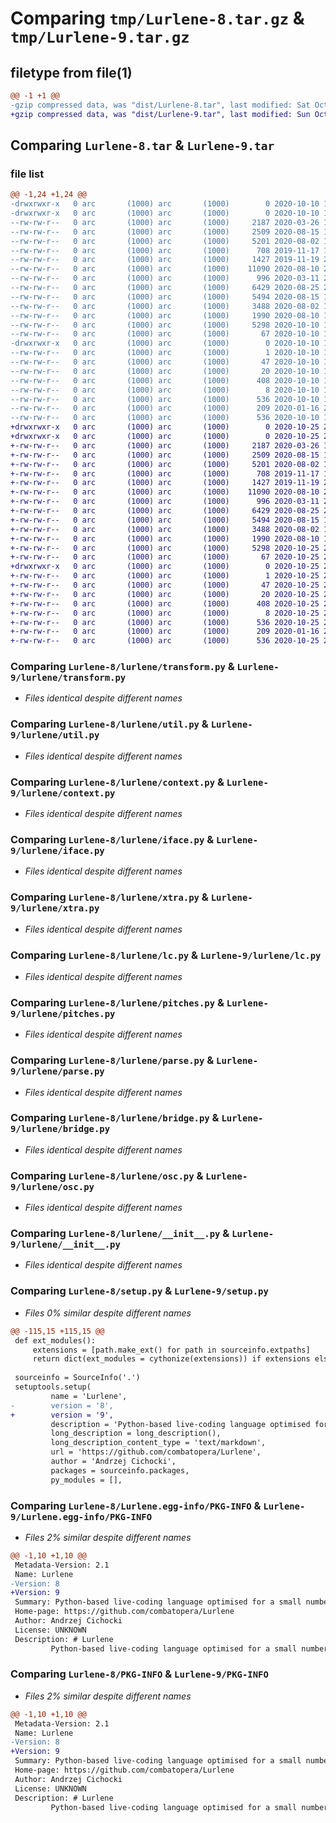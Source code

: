 # Comparing `tmp/Lurlene-8.tar.gz` & `tmp/Lurlene-9.tar.gz`

## filetype from file(1)

```diff
@@ -1 +1 @@
-gzip compressed data, was "dist/Lurlene-8.tar", last modified: Sat Oct 10 13:31:33 2020, max compression
+gzip compressed data, was "dist/Lurlene-9.tar", last modified: Sun Oct 25 20:53:16 2020, max compression
```

## Comparing `Lurlene-8.tar` & `Lurlene-9.tar`

### file list

```diff
@@ -1,24 +1,24 @@
-drwxrwxr-x   0 arc       (1000) arc       (1000)        0 2020-10-10 13:31:33.000000 Lurlene-8/
-drwxrwxr-x   0 arc       (1000) arc       (1000)        0 2020-10-10 13:31:33.000000 Lurlene-8/lurlene/
--rw-rw-r--   0 arc       (1000) arc       (1000)     2187 2020-03-26 18:56:42.000000 Lurlene-8/lurlene/transform.py
--rw-rw-r--   0 arc       (1000) arc       (1000)     2509 2020-08-15 16:21:06.000000 Lurlene-8/lurlene/util.py
--rw-rw-r--   0 arc       (1000) arc       (1000)     5201 2020-08-02 12:33:46.000000 Lurlene-8/lurlene/context.py
--rw-rw-r--   0 arc       (1000) arc       (1000)      708 2019-11-17 19:08:10.000000 Lurlene-8/lurlene/iface.py
--rw-rw-r--   0 arc       (1000) arc       (1000)     1427 2019-11-19 20:56:48.000000 Lurlene-8/lurlene/xtra.py
--rw-rw-r--   0 arc       (1000) arc       (1000)    11090 2020-08-10 20:57:22.000000 Lurlene-8/lurlene/lc.py
--rw-rw-r--   0 arc       (1000) arc       (1000)      996 2020-03-11 20:13:29.000000 Lurlene-8/lurlene/pitches.py
--rw-rw-r--   0 arc       (1000) arc       (1000)     6429 2020-08-25 21:01:37.000000 Lurlene-8/lurlene/parse.py
--rw-rw-r--   0 arc       (1000) arc       (1000)     5494 2020-08-15 16:40:30.000000 Lurlene-8/lurlene/bridge.py
--rw-rw-r--   0 arc       (1000) arc       (1000)     3488 2020-08-02 12:33:46.000000 Lurlene-8/lurlene/osc.py
--rw-rw-r--   0 arc       (1000) arc       (1000)     1990 2020-08-10 12:27:48.000000 Lurlene-8/lurlene/__init__.py
--rw-rw-r--   0 arc       (1000) arc       (1000)     5298 2020-10-10 13:31:31.000000 Lurlene-8/setup.py
--rw-rw-r--   0 arc       (1000) arc       (1000)       67 2020-10-10 13:31:33.000000 Lurlene-8/setup.cfg
-drwxrwxr-x   0 arc       (1000) arc       (1000)        0 2020-10-10 13:31:33.000000 Lurlene-8/Lurlene.egg-info/
--rw-rw-r--   0 arc       (1000) arc       (1000)        1 2020-10-10 13:31:32.000000 Lurlene-8/Lurlene.egg-info/dependency_links.txt
--rw-rw-r--   0 arc       (1000) arc       (1000)       47 2020-10-10 13:31:32.000000 Lurlene-8/Lurlene.egg-info/requires.txt
--rw-rw-r--   0 arc       (1000) arc       (1000)       20 2020-10-10 13:31:32.000000 Lurlene-8/Lurlene.egg-info/entry_points.txt
--rw-rw-r--   0 arc       (1000) arc       (1000)      408 2020-10-10 13:31:32.000000 Lurlene-8/Lurlene.egg-info/SOURCES.txt
--rw-rw-r--   0 arc       (1000) arc       (1000)        8 2020-10-10 13:31:32.000000 Lurlene-8/Lurlene.egg-info/top_level.txt
--rw-rw-r--   0 arc       (1000) arc       (1000)      536 2020-10-10 13:31:32.000000 Lurlene-8/Lurlene.egg-info/PKG-INFO
--rw-rw-r--   0 arc       (1000) arc       (1000)      209 2020-01-16 20:38:53.000000 Lurlene-8/README.md
--rw-rw-r--   0 arc       (1000) arc       (1000)      536 2020-10-10 13:31:33.000000 Lurlene-8/PKG-INFO
+drwxrwxr-x   0 arc       (1000) arc       (1000)        0 2020-10-25 20:53:16.000000 Lurlene-9/
+drwxrwxr-x   0 arc       (1000) arc       (1000)        0 2020-10-25 20:53:16.000000 Lurlene-9/lurlene/
+-rw-rw-r--   0 arc       (1000) arc       (1000)     2187 2020-03-26 18:56:42.000000 Lurlene-9/lurlene/transform.py
+-rw-rw-r--   0 arc       (1000) arc       (1000)     2509 2020-08-15 16:21:06.000000 Lurlene-9/lurlene/util.py
+-rw-rw-r--   0 arc       (1000) arc       (1000)     5201 2020-08-02 12:33:46.000000 Lurlene-9/lurlene/context.py
+-rw-rw-r--   0 arc       (1000) arc       (1000)      708 2019-11-17 19:08:10.000000 Lurlene-9/lurlene/iface.py
+-rw-rw-r--   0 arc       (1000) arc       (1000)     1427 2019-11-19 20:56:48.000000 Lurlene-9/lurlene/xtra.py
+-rw-rw-r--   0 arc       (1000) arc       (1000)    11090 2020-08-10 20:57:22.000000 Lurlene-9/lurlene/lc.py
+-rw-rw-r--   0 arc       (1000) arc       (1000)      996 2020-03-11 20:13:29.000000 Lurlene-9/lurlene/pitches.py
+-rw-rw-r--   0 arc       (1000) arc       (1000)     6429 2020-08-25 21:01:37.000000 Lurlene-9/lurlene/parse.py
+-rw-rw-r--   0 arc       (1000) arc       (1000)     5494 2020-08-15 16:40:30.000000 Lurlene-9/lurlene/bridge.py
+-rw-rw-r--   0 arc       (1000) arc       (1000)     3488 2020-08-02 12:33:46.000000 Lurlene-9/lurlene/osc.py
+-rw-rw-r--   0 arc       (1000) arc       (1000)     1990 2020-08-10 12:27:48.000000 Lurlene-9/lurlene/__init__.py
+-rw-rw-r--   0 arc       (1000) arc       (1000)     5298 2020-10-25 20:53:15.000000 Lurlene-9/setup.py
+-rw-rw-r--   0 arc       (1000) arc       (1000)       67 2020-10-25 20:53:16.000000 Lurlene-9/setup.cfg
+drwxrwxr-x   0 arc       (1000) arc       (1000)        0 2020-10-25 20:53:16.000000 Lurlene-9/Lurlene.egg-info/
+-rw-rw-r--   0 arc       (1000) arc       (1000)        1 2020-10-25 20:53:16.000000 Lurlene-9/Lurlene.egg-info/dependency_links.txt
+-rw-rw-r--   0 arc       (1000) arc       (1000)       47 2020-10-25 20:53:16.000000 Lurlene-9/Lurlene.egg-info/requires.txt
+-rw-rw-r--   0 arc       (1000) arc       (1000)       20 2020-10-25 20:53:16.000000 Lurlene-9/Lurlene.egg-info/entry_points.txt
+-rw-rw-r--   0 arc       (1000) arc       (1000)      408 2020-10-25 20:53:16.000000 Lurlene-9/Lurlene.egg-info/SOURCES.txt
+-rw-rw-r--   0 arc       (1000) arc       (1000)        8 2020-10-25 20:53:16.000000 Lurlene-9/Lurlene.egg-info/top_level.txt
+-rw-rw-r--   0 arc       (1000) arc       (1000)      536 2020-10-25 20:53:16.000000 Lurlene-9/Lurlene.egg-info/PKG-INFO
+-rw-rw-r--   0 arc       (1000) arc       (1000)      209 2020-01-16 20:38:53.000000 Lurlene-9/README.md
+-rw-rw-r--   0 arc       (1000) arc       (1000)      536 2020-10-25 20:53:16.000000 Lurlene-9/PKG-INFO
```

### Comparing `Lurlene-8/lurlene/transform.py` & `Lurlene-9/lurlene/transform.py`

 * *Files identical despite different names*

### Comparing `Lurlene-8/lurlene/util.py` & `Lurlene-9/lurlene/util.py`

 * *Files identical despite different names*

### Comparing `Lurlene-8/lurlene/context.py` & `Lurlene-9/lurlene/context.py`

 * *Files identical despite different names*

### Comparing `Lurlene-8/lurlene/iface.py` & `Lurlene-9/lurlene/iface.py`

 * *Files identical despite different names*

### Comparing `Lurlene-8/lurlene/xtra.py` & `Lurlene-9/lurlene/xtra.py`

 * *Files identical despite different names*

### Comparing `Lurlene-8/lurlene/lc.py` & `Lurlene-9/lurlene/lc.py`

 * *Files identical despite different names*

### Comparing `Lurlene-8/lurlene/pitches.py` & `Lurlene-9/lurlene/pitches.py`

 * *Files identical despite different names*

### Comparing `Lurlene-8/lurlene/parse.py` & `Lurlene-9/lurlene/parse.py`

 * *Files identical despite different names*

### Comparing `Lurlene-8/lurlene/bridge.py` & `Lurlene-9/lurlene/bridge.py`

 * *Files identical despite different names*

### Comparing `Lurlene-8/lurlene/osc.py` & `Lurlene-9/lurlene/osc.py`

 * *Files identical despite different names*

### Comparing `Lurlene-8/lurlene/__init__.py` & `Lurlene-9/lurlene/__init__.py`

 * *Files identical despite different names*

### Comparing `Lurlene-8/setup.py` & `Lurlene-9/setup.py`

 * *Files 0% similar despite different names*

```diff
@@ -115,15 +115,15 @@
 def ext_modules():
     extensions = [path.make_ext() for path in sourceinfo.extpaths]
     return dict(ext_modules = cythonize(extensions)) if extensions else {}
 
 sourceinfo = SourceInfo('.')
 setuptools.setup(
         name = 'Lurlene',
-        version = '8',
+        version = '9',
         description = 'Python-based live-coding language optimised for a small number of channels',
         long_description = long_description(),
         long_description_content_type = 'text/markdown',
         url = 'https://github.com/combatopera/Lurlene',
         author = 'Andrzej Cichocki',
         packages = sourceinfo.packages,
         py_modules = [],
```

### Comparing `Lurlene-8/Lurlene.egg-info/PKG-INFO` & `Lurlene-9/Lurlene.egg-info/PKG-INFO`

 * *Files 2% similar despite different names*

```diff
@@ -1,10 +1,10 @@
 Metadata-Version: 2.1
 Name: Lurlene
-Version: 8
+Version: 9
 Summary: Python-based live-coding language optimised for a small number of channels
 Home-page: https://github.com/combatopera/Lurlene
 Author: Andrzej Cichocki
 License: UNKNOWN
 Description: # Lurlene
         Python-based live-coding language optimised for a small number of channels.
```

### Comparing `Lurlene-8/PKG-INFO` & `Lurlene-9/PKG-INFO`

 * *Files 2% similar despite different names*

```diff
@@ -1,10 +1,10 @@
 Metadata-Version: 2.1
 Name: Lurlene
-Version: 8
+Version: 9
 Summary: Python-based live-coding language optimised for a small number of channels
 Home-page: https://github.com/combatopera/Lurlene
 Author: Andrzej Cichocki
 License: UNKNOWN
 Description: # Lurlene
         Python-based live-coding language optimised for a small number of channels.
```

